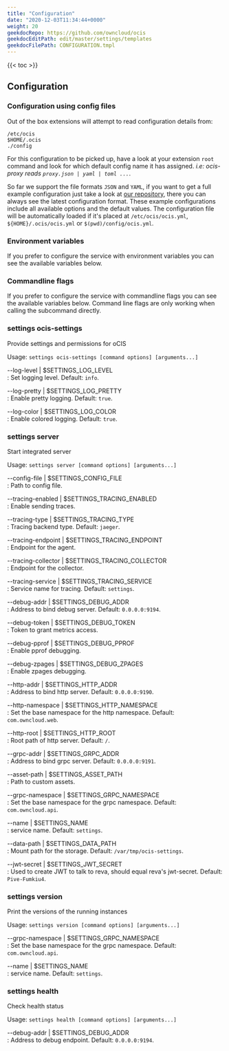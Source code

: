 ```yaml
---
title: "Configuration"
date: "2020-12-03T11:34:44+0000"
weight: 20
geekdocRepo: https://github.com/owncloud/ocis
geekdocEditPath: edit/master/settings/templates
geekdocFilePath: CONFIGURATION.tmpl
---
```


{{< toc >}}

## Configuration

### Configuration using config files

Out of the box extensions will attempt to read configuration details from:

```console
/etc/ocis
$HOME/.ocis
./config
```

For this configuration to be picked up, have a look at your extension `root` command and look for which default config name it has assigned. *i.e: ocis-proxy reads `proxy.json | yaml | toml ...`*.

So far we support the file formats `JSON` and `YAML`, if you want to get a full example configuration just take a look at [our repository](https://github.com/owncloud/ocis/tree/master/config), there you can always see the latest configuration format. These example configurations include all available options and the default values. The configuration file will be automatically loaded if it's placed at `/etc/ocis/ocis.yml`, `${HOME}/.ocis/ocis.yml` or `$(pwd)/config/ocis.yml`.

### Environment variables

If you prefer to configure the service with environment variables you can see the available variables below.

### Commandline flags

If you prefer to configure the service with commandline flags you can see the available variables below. Command line flags are only working when calling the subcommand directly.

### settings ocis-settings

Provide settings and permissions for oCIS

Usage: `settings ocis-settings [command options] [arguments...]`

--log-level | $SETTINGS_LOG_LEVEL  
: Set logging level. Default: `info`.

--log-pretty | $SETTINGS_LOG_PRETTY  
: Enable pretty logging. Default: `true`.

--log-color | $SETTINGS_LOG_COLOR  
: Enable colored logging. Default: `true`.

### settings server

Start integrated server

Usage: `settings server [command options] [arguments...]`

--config-file | $SETTINGS_CONFIG_FILE  
: Path to config file.

--tracing-enabled | $SETTINGS_TRACING_ENABLED  
: Enable sending traces.

--tracing-type | $SETTINGS_TRACING_TYPE  
: Tracing backend type. Default: `jaeger`.

--tracing-endpoint | $SETTINGS_TRACING_ENDPOINT  
: Endpoint for the agent.

--tracing-collector | $SETTINGS_TRACING_COLLECTOR  
: Endpoint for the collector.

--tracing-service | $SETTINGS_TRACING_SERVICE  
: Service name for tracing. Default: `settings`.

--debug-addr | $SETTINGS_DEBUG_ADDR  
: Address to bind debug server. Default: `0.0.0.0:9194`.

--debug-token | $SETTINGS_DEBUG_TOKEN  
: Token to grant metrics access.

--debug-pprof | $SETTINGS_DEBUG_PPROF  
: Enable pprof debugging.

--debug-zpages | $SETTINGS_DEBUG_ZPAGES  
: Enable zpages debugging.

--http-addr | $SETTINGS_HTTP_ADDR  
: Address to bind http server. Default: `0.0.0.0:9190`.

--http-namespace | $SETTINGS_HTTP_NAMESPACE  
: Set the base namespace for the http namespace. Default: `com.owncloud.web`.

--http-root | $SETTINGS_HTTP_ROOT  
: Root path of http server. Default: `/`.

--grpc-addr | $SETTINGS_GRPC_ADDR  
: Address to bind grpc server. Default: `0.0.0.0:9191`.

--asset-path | $SETTINGS_ASSET_PATH  
: Path to custom assets.

--grpc-namespace | $SETTINGS_GRPC_NAMESPACE  
: Set the base namespace for the grpc namespace. Default: `com.owncloud.api`.

--name | $SETTINGS_NAME  
: service name. Default: `settings`.

--data-path | $SETTINGS_DATA_PATH  
: Mount path for the storage. Default: `/var/tmp/ocis-settings`.

--jwt-secret | $SETTINGS_JWT_SECRET  
: Used to create JWT to talk to reva, should equal reva's jwt-secret. Default: `Pive-Fumkiu4`.

### settings version

Print the versions of the running instances

Usage: `settings version [command options] [arguments...]`

--grpc-namespace | $SETTINGS_GRPC_NAMESPACE  
: Set the base namespace for the grpc namespace. Default: `com.owncloud.api`.

--name | $SETTINGS_NAME  
: service name. Default: `settings`.

### settings health

Check health status

Usage: `settings health [command options] [arguments...]`

--debug-addr | $SETTINGS_DEBUG_ADDR  
: Address to debug endpoint. Default: `0.0.0.0:9194`.

